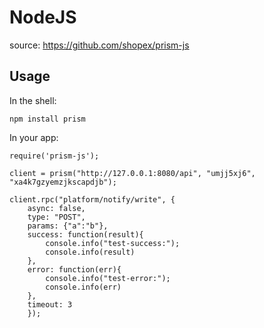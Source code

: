 # NodeJS

source: https://github.com/shopex/prism-js

Usage
-----

In the shell:

```
npm install prism
```

In your app:

```
require('prism-js');

client = prism("http://127.0.0.1:8080/api", "umjj5xj6", "xa4k7gzyemzjkscapdjb");

client.rpc("platform/notify/write", {
    async: false,
    type: "POST",
    params: {"a":"b"},
    success: function(result){
        console.info("test-success:");
        console.info(result)
    },
    error: function(err){
        console.info("test-error:");
        console.info(err)
    },
    timeout: 3
    });

```